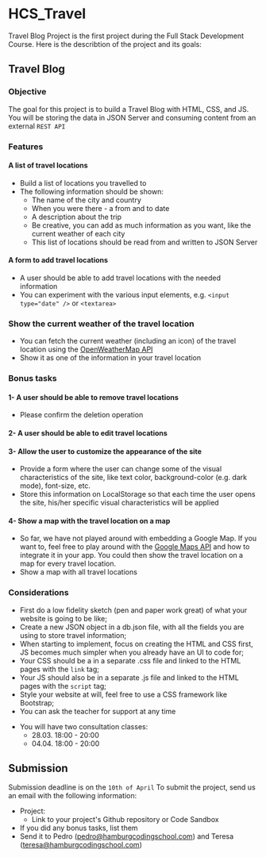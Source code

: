 # HCS_Travel
Travel Blog Project is the first project during the Full Stack Development Course.
Here is the describtion of the project and its goals:

## Travel Blog

### Objective
The goal for this project is to build a Travel Blog with HTML, CSS, and JS.
You will be storing the data in JSON Server and consuming content from an external `REST API`

### Features
#### A list of travel locations
- Build a list of locations you travelled to
- The following information should be shown:
  - The name of the city and country
  - When you were there - a from and to date
  - A description about the trip
  - Be creative, you can add as much information as you want, like the current weather of each city
  - This list of locations should be read from and written to JSON Server

#### A form to add travel locations
- A user should be able to add travel locations with the needed information
- You can experiment with the various input elements, e.g. `<input type="date" />` or `<textarea>`

### Show the current weather of the travel location
* You can fetch the current weather (including an icon) of the travel location using the [OpenWeatherMap API](https://openweathermap.org/api)
* Show it as one of the information in your travel location

### Bonus tasks
#### 1- A user should be able to remove travel locations
- Please confirm the deletion operation

#### 2- A user should be able to edit travel locations

#### 3- Allow the user to customize the appearance of the site
- Provide a form where the user can change some of the visual characteristics of the site, like text color, background-color (e.g. dark mode), font-size, etc.
- Store this information on LocalStorage so that each time the user opens the site, his/her specific visual characteristics will be applied

#### 4- Show a map with the travel location on a map
- So far, we have not played around with embedding a Google Map. If you want to, feel free to play around with the [Google Maps API](https://developers.google.com/maps/documentation/javascript/overview) and how to integrate it in your app. You could then show the travel location on a map for every travel location.
- Show a map with all travel locations

### Considerations
- First do a low fidelity sketch (pen and paper work great) of what your website is going to be like;
- Create a new JSON object in a db.json file, with all the fields you are using to store travel information;
- When starting to implement, focus on creating the HTML and CSS first, JS becomes much simpler when you already have an UI to code for;
- Your CSS should be a in a separate .css file and linked to the HTML pages with the `link` tag;
- Your JS should also be in a separate .js file and linked to the HTML pages with the `script` tag;
- Style your website at will, feel free to use a CSS framework like Bootstrap;
- You can ask the teacher for support at any time
* You will have two consultation classes:
	* 28.03. 18:00 - 20:00
	* 04.04. 18:00 - 20:00

## Submission
Submission deadline is on the `10th of April`
To submit the project, send us an email with the following information:
- Project:
  - Link to your project's Github repository or Code Sandbox
- If you did any bonus tasks, list them
- Send it to Pedro (pedro@hamburgcodingschool.com) and Teresa (teresa@hamburgcodingschool.com)
